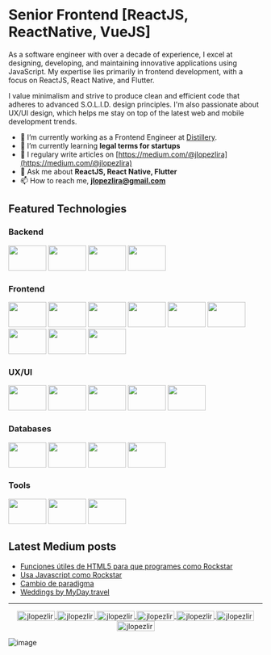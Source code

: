 # Senior Frontend [ReactJS, ReactNative, VueJS]

As a software engineer with over a decade of experience, I excel at designing, developing, and maintaining innovative applications using JavaScript. My expertise lies primarily in frontend development, with a focus on ReactJS, React Native, and Flutter.

I value minimalism and strive to produce clean and efficient code that adheres to advanced S.O.L.I.D. design principles. I'm also passionate about UX/UI design, which helps me stay on top of the latest web and mobile development trends.


- 🔭 I’m currently working as a Frontend Engineer at [Distillery](http://distillery.com/).
- 🌱 I’m currently learning **legal terms for startups**
- 📝 I regulary write articles on [https://medium.com/@jlopezlira](https://medium.com/@jlopezlira)
- 💬 Ask me about **ReactJS, React Native, Flutter**
- 📫 How to reach me, **jlopezlira@gmail.com**

## Featured Technologies

### Backend

<p>
    <img src="https://cdn.jsdelivr.net/gh/devicons/devicon/icons/nodejs/nodejs-original-wordmark.svg" width="75" height="50px">
    <img src="https://cdn.jsdelivr.net/gh/devicons/devicon/icons/express/express-original-wordmark.svg" width="75" height="50px">
    <img src="https://cdn.jsdelivr.net/gh/devicons/devicon/icons/nestjs/nestjs-plain.svg" width="75" height="50px">
    <img src="https://cdn.jsdelivr.net/gh/devicons/devicon/icons/graphql/graphql-plain-wordmark.svg" width="75" height="50px">
</p>

### Frontend
<p>
    <img src="https://cdn.jsdelivr.net/gh/devicons/devicon/icons/html5/html5-original-wordmark.svg" width="75" height="50px">
    <img src="https://cdn.jsdelivr.net/gh/devicons/devicon/icons/css3/css3-original-wordmark.svg" width="75" height="50px">
    <img src="https://cdn.jsdelivr.net/gh/devicons/devicon/icons/tailwindcss/tailwindcss-original-wordmark.svg" width="75" height="50px">
    <img src="https://cdn.jsdelivr.net/gh/devicons/devicon/icons/javascript/javascript-plain.svg" width="75" height="50px">
    <img src="https://cdn.jsdelivr.net/gh/devicons/devicon/icons/typescript/typescript-plain.svg" width="75" height="50px">
    <img src="https://cdn.jsdelivr.net/gh/devicons/devicon/icons/react/react-original-wordmark.svg" width="75" height="50px">
    <img src="https://cdn.jsdelivr.net/gh/devicons/devicon/icons/nextjs/nextjs-original-wordmark.svg" width="75" height="50px">
    <img src="https://cdn.jsdelivr.net/gh/devicons/devicon/icons/redux/redux-original.svg" width="75" height="50px">
    <img src="https://cdn.jsdelivr.net/gh/devicons/devicon/icons/jest/jest-plain.svg" width="75" height="50px">
</p>


### UX/UI

<p>
    <img src="https://cdn.jsdelivr.net/gh/devicons/devicon/icons/figma/figma-original.svg" width="75" height="50px">
    <img src="https://cdn.jsdelivr.net/gh/devicons/devicon/icons/sketch/sketch-original-wordmark.svg" width="75" height="50px">
    <img src="https://cdn.jsdelivr.net/gh/devicons/devicon/icons/illustrator/illustrator-plain.svg" width="75" height="50px">
    <img src="https://cdn.jsdelivr.net/gh/devicons/devicon/icons/photoshop/photoshop-plain.svg" width="75" height="50px">
    <img src="https://cdn.jsdelivr.net/gh/devicons/devicon/icons/xd/xd-plain.svg" width="75" height="50px">
</p>

### Databases

<p>
    <img src="https://cdn.jsdelivr.net/gh/devicons/devicon/icons/mongodb/mongodb-original-wordmark.svg" width="75" height="50px">
    <img src="https://cdn.jsdelivr.net/gh/devicons/devicon/icons/firebase/firebase-plain-wordmark.svg" width="75" height="50px">
    <img src="https://cdn.jsdelivr.net/gh/devicons/devicon/icons/mysql/mysql-original-wordmark.svg" width="75" height="50px">
    <img src="https://cdn.jsdelivr.net/gh/devicons/devicon/icons/postgresql/postgresql-original-wordmark.svg" width="75" height="50px">
</p>

### Tools

<p>
    <img src="https://cdn.jsdelivr.net/gh/devicons/devicon/icons/vscode/vscode-original-wordmark.svg" width="75" height="50px">
    <img src="https://cdn.jsdelivr.net/gh/devicons/devicon/icons/github/github-original-wordmark.svg" width="75" height="50px">
    <img src="https://cdn.jsdelivr.net/gh/devicons/devicon/icons/git/git-original-wordmark.svg" width="75" height="50px">
</p>


## Latest Medium posts
<!-- BLOG-POST-LIST:START -->
- [Funciones útiles de HTML5 para que programes como Rockstar](https://medium.com/@jlopezlira/funciones-%C3%BAtiles-de-html5-para-que-programes-como-rockstar-af917ac7dfa5?source=rss-f7cf1e9f409a------2)
- [Usa Javascript como Rockstar](https://medium.com/@jlopezlira/usa-javascript-como-rockstar-5f0583e2f75b?source=rss-f7cf1e9f409a------2)
- [Cambio de paradigma](https://medium.com/@jlopezlira/cambio-de-paradigma-809963ed007e?source=rss-f7cf1e9f409a------2)
- [Weddings by MyDay.travel](https://medium.com/@jlopezlira/weddings-by-myday-travel-af67b43f0db3?source=rss-f7cf1e9f409a------2)
<!-- BLOG-POST-LIST:END -->

----

<center>
    <a href="https://dev.to/jlopezlira" target="blank">
        <img align="center" src="https://cdn.jsdelivr.net/npm/simple-icons@3.0.1/icons/dev-dot-to.svg" alt="jlopezlira" height="20" width="75" />
    </a>
    <a href="https://twitter.com/jlopezlira" target="blank">
        <img align="center" src="https://cdn.jsdelivr.net/npm/simple-icons@3.0.1/icons/twitter.svg" alt="jlopezlira" height="20" width="75" />
    </a>
    <a href="https://linkedin.com/in/jlopezlira" target="blank">
        <img align="center" src="https://cdn.jsdelivr.net/npm/simple-icons@3.0.1/icons/linkedin.svg" alt="jlopezlira" height="20" width="75" />
    </a>
    <a href="https://stackoverflow.com/users/13156125" target="blank">
        <img align="center" src="https://cdn.jsdelivr.net/npm/simple-icons@3.0.1/icons/stackoverflow.svg" alt="jlopezlira" height="20" width="75" />
    </a>
    <a href="https://codesandbox.com/jlopezlira" target="blank">
        <img align="center" src="https://cdn.jsdelivr.net/npm/simple-icons@3.0.1/icons/codesandbox.svg" alt="jlopezlira" height="20" width="75" />
    </a>
    <a href="https://instagram.com/jlopezlira" target="blank">
        <img align="center" src="https://cdn.jsdelivr.net/npm/simple-icons@3.0.1/icons/instagram.svg" alt="jlopezlira" height="20" width="75" />
    </a>
    <a href="https://medium.com/@jlopezlira" target="blank">
        <img align="center" src="https://cdn.jsdelivr.net/npm/simple-icons@3.0.1/icons/medium.svg" alt="jlopezlira" height="20" width="75" />
    </a>
</center>

![image](https://komarev.com/ghpvc/?username=jlopezlira)
